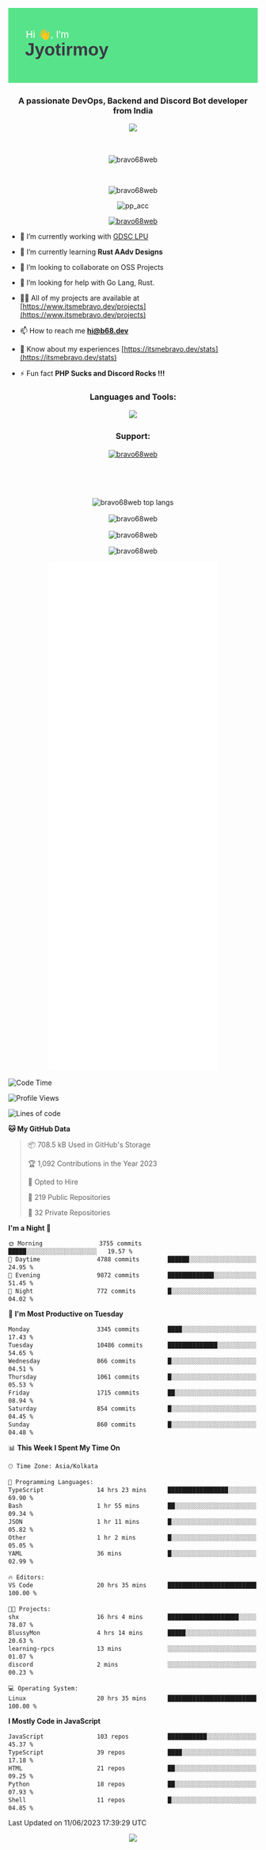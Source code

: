 <p align="center"><img src="header.png"></p>
<h3 align="center">A passionate DevOps, Backend and Discord Bot developer from India</h3>

<p align="center"><a href="https://discord.com/users/457039372009865226"><img src="https://lanyard-profile-readme.vercel.app/api/457039372009865226"></a></p>
                           
<br>
<p align="center"> <img src="https://komarev.com/ghpvc/?username=bravo68web&label=Profile%20views&color=0e75b6&style=flat" alt="bravo68web" /> </p>
<br>


<p align="center"><img src="https://github-profile-trophy.vercel.app/?username=bravo68web&theme=discord&column=3&row=2" alt="bravo68web" /> </p>
<p align="center"><img src="https://osu-embed.b68dev.xyz/pp_acc" alt="pp_acc" /> </p>

<p align="center"> <a href="https://twitter.com/bravo68web" target="blank"><img src="https://img.shields.io/twitter/follow/bravo68web?logo=twitter&style=for-the-badge" alt="bravo68web" /></a> </p>

- 🔭 I’m currently working with [GDSC LPU](https://gdsclpu.live/)

- 🌱 I’m currently learning **Rust AAdv Designs**

- 👯 I’m looking to collaborate on OSS Projects

- 🤝 I’m looking for help with Go Lang, Rust.

- 👨‍💻 All of my projects are available at [https://www.itsmebravo.dev/projects](https://www.itsmebravo.dev/projects)

<!-- - 💬 Ask me about **DF Techs** -->

- 📫 How to reach me **hi@b68.dev**

- 📄 Know about my experiences [https://itsmebravo.dev/stats](https://itsmebravo.dev/stats)

- ⚡ Fun fact **PHP Sucks and Discord Rocks !!!**

<h3 align="center">Languages and Tools:</h3>
<p align="center"> 
<img src="https://skillicons.dev/icons?i=aws,bash,c,cs,cpp,cloudflare,css,dart,devto,discord,bots,docker,electron,ember,emotion,express,fastapi,figma,firebase,flask,gcp,git,github,githubactions,go,gitlab,graphql,heroku,html,ai,ipfs,js,jest,linux,md,mastodon,mongodb,neovim,netlify,nextjs,nginx,nodejs,postgres,postman,powershell,py,react,redis,regex,replit,rocket,rust,sqlite,mysql,stackoverflow,styledcomponents,supabase,sentry,solidity,svg,tailwind,tauri,twitter,ts,unity,v,vercel,vim,vite,wasm,webpack,workers&perline=8&theme=dark" />
</p>

<h3 align="center">Support:</h3>
<p align="center"><a href="https://www.buymeacoffee.com/bravo68web"> <img align="center" src="https://cdn.buymeacoffee.com/buttons/v2/default-yellow.png" height="50" width="210" alt="bravo68web" /></a></p><br><br>
<br>

<p align="center"> <img align="center" src="https://github-readme-stats-sync.vercel.app/api/top-langs?username=bravo68web&count_private=true&show_icons=true&theme=radical&border_radius=10&&langs_count=10&layout=compact" alt="bravo68web top langs" /></p>

<p align="center"> <img align="center" src="https://github-readme-stats-sync.vercel.app/api?username=bravo68web&count_private=true&show_icons=true&theme=radical&border_radius=10" alt="bravo68web" /></p>

<p align="center"> <img align="center" src="https://github-readme-streak-stats.herokuapp.com?user=bravo68web&theme=dracula&hide_border=true" alt="bravo68web" /></p>

<p align="center"> <img align="center" src="https://github-readme-stats-sync.vercel.app/api/wakatime?username=bravo68web&count_private=true&show_icons=true&theme=aura_dark&border_radius=10&&langs_count=10&layout=compact&range=last_7_days" alt="bravo68web" /></p>

<p align="center"><img src="https://raw.githubusercontent.com/BRAVO68WEB/BRAVO68WEB/master/github-metrics.svg"></p>

<!--START_SECTION:waka-->
![Code Time](http://img.shields.io/badge/Code%20Time-4%2C862%20hrs%2055%20mins-blue)

![Profile Views](http://img.shields.io/badge/Profile%20Views-27-blue)

![Lines of code](https://img.shields.io/badge/From%20Hello%20World%20I%27ve%20Written-58.1%20million%20lines%20of%20code-blue)

**🐱 My GitHub Data** 

> 📦 708.5 kB Used in GitHub's Storage 
 > 
> 🏆 1,092 Contributions in the Year 2023
 > 
> 💼 Opted to Hire
 > 
> 📜 219 Public Repositories 
 > 
> 🔑 32 Private Repositories 
 > 
**I'm a Night 🦉** 

```text
🌞 Morning                3755 commits        █████░░░░░░░░░░░░░░░░░░░░   19.57 % 
🌆 Daytime                4788 commits        ██████░░░░░░░░░░░░░░░░░░░   24.95 % 
🌃 Evening                9872 commits        █████████████░░░░░░░░░░░░   51.45 % 
🌙 Night                  772 commits         █░░░░░░░░░░░░░░░░░░░░░░░░   04.02 % 
```
📅 **I'm Most Productive on Tuesday** 

```text
Monday                   3345 commits        ████░░░░░░░░░░░░░░░░░░░░░   17.43 % 
Tuesday                  10486 commits       ██████████████░░░░░░░░░░░   54.65 % 
Wednesday                866 commits         █░░░░░░░░░░░░░░░░░░░░░░░░   04.51 % 
Thursday                 1061 commits        █░░░░░░░░░░░░░░░░░░░░░░░░   05.53 % 
Friday                   1715 commits        ██░░░░░░░░░░░░░░░░░░░░░░░   08.94 % 
Saturday                 854 commits         █░░░░░░░░░░░░░░░░░░░░░░░░   04.45 % 
Sunday                   860 commits         █░░░░░░░░░░░░░░░░░░░░░░░░   04.48 % 
```


📊 **This Week I Spent My Time On** 

```text
🕑︎ Time Zone: Asia/Kolkata

💬 Programming Languages: 
TypeScript               14 hrs 23 mins      █████████████████░░░░░░░░   69.90 % 
Bash                     1 hr 55 mins        ██░░░░░░░░░░░░░░░░░░░░░░░   09.34 % 
JSON                     1 hr 11 mins        █░░░░░░░░░░░░░░░░░░░░░░░░   05.82 % 
Other                    1 hr 2 mins         █░░░░░░░░░░░░░░░░░░░░░░░░   05.05 % 
YAML                     36 mins             █░░░░░░░░░░░░░░░░░░░░░░░░   02.99 % 

🔥 Editors: 
VS Code                  20 hrs 35 mins      █████████████████████████   100.00 % 

🐱‍💻 Projects: 
shx                      16 hrs 4 mins       ████████████████████░░░░░   78.07 % 
BlussyMon                4 hrs 14 mins       █████░░░░░░░░░░░░░░░░░░░░   20.63 % 
learning-rpcs            13 mins             ░░░░░░░░░░░░░░░░░░░░░░░░░   01.07 % 
discord                  2 mins              ░░░░░░░░░░░░░░░░░░░░░░░░░   00.23 % 

💻 Operating System: 
Linux                    20 hrs 35 mins      █████████████████████████   100.00 % 
```

**I Mostly Code in JavaScript** 

```text
JavaScript               103 repos           ███████████░░░░░░░░░░░░░░   45.37 % 
TypeScript               39 repos            ████░░░░░░░░░░░░░░░░░░░░░   17.18 % 
HTML                     21 repos            ██░░░░░░░░░░░░░░░░░░░░░░░   09.25 % 
Python                   18 repos            ██░░░░░░░░░░░░░░░░░░░░░░░   07.93 % 
Shell                    11 repos            █░░░░░░░░░░░░░░░░░░░░░░░░   04.85 % 
```




 Last Updated on 11/06/2023 17:39:29 UTC
<!--END_SECTION:waka-->

<p align="center"><img src="https://bravo68web.me/images/header_.png"></p>

